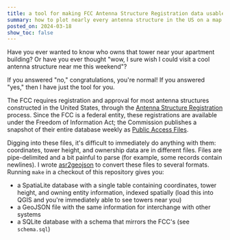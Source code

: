 ```yaml
---
title: a tool for making FCC Antenna Structure Registration data usable
summary: how to plot nearly every antenna structure in the US on a map in (n) easy steps!
posted_on: 2024-03-18
show_toc: false
---
```


Have you ever wanted to know who owns that tower near your apartment building? Or have you ever thought "wow, I sure wish I could visit a cool antenna structure near me this weekend"?

If you answered "no," congratulations, you're normal! If you answered "yes," then I have just the tool for you.

The FCC requires registration and approval for most antenna structures constructed in the United States, through the [Antenna Structure Registration](https://www.fcc.gov/wireless/support/knowledge-base/antenna-structure-registration-asr-resources/antenna-structure) process. Since the FCC is a federal entity, these registrations are available under the Freedom of Information Act; the Commission publishes a snapshot of their entire database weekly as [Public Access Files](https://www.fcc.gov/wireless/data/public-access-files-database-downloads).

Digging into these files, it's difficult to immediately do anything with them: coordinates, tower height, and ownership data are in different files. Files are pipe-delimited and a bit painful to parse (for example, some records contain newlines). I wrote [asr2geojson](https://github.com/an-empty-string/asr2geojson) to convert these files to several formats. Running `make` in a checkout of this repository gives you:

* a SpatiaLite database with a single table containing coordinates, tower height, and owning entity information, indexed spatially (load this into QGIS and you're immediately able to see towers near you)
* a GeoJSON file with the same information for interchange with other systems
* a SQLite database with a schema that mirrors the FCC's (see `schema.sql`)
